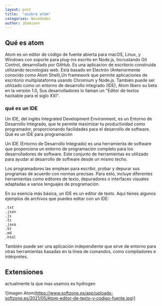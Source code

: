 ```yaml
---
layout: post
title:  "asobre atom"
categories: Novedades
author: JDamiann
---
```

## Qué es atom
Atom es un editor de código de fuente abierta para macOS, Linux, y Windows con soporte para plug-ins escrito en Node.js, Incrustando Git Control, desarrollado por GitHub. Es una aplicacion de escritorio construida utilizando tecnologias web. Está basado en Electrón (Anteriormente conocido como Atom Shell),Un framework que permite aplicaciones de escritorio multiplataforma usando Chromium y Node.js. También puede ser utilizado como un entorno de desarrollo integrado (IDE), Atom libero su beta en la versión 1.0, Sus desarrolladores lo llaman un "Editor de textos hackable para el siglo XXI".

### qué es un IDE

Un IDE, del inglés Integrated Development Environment, es un Entorno de Desarrollo Integrado, que te permite maximizar tu productividad como programador, proporcionando facilidades para el desarrollo de software.
Qué es un IDE para programación

Un IDE (Entorno de Desarrollo Integrado) es una herramienta de software que proporciona un entorno de programación completo para los desarrolladores de software. Este conjunto de herramientas es utilizado para ayudar al desarrollo de software desde un mismo techo.

Los programadores las emplean para escribir, probar y depurar sus programas de acuerdo con normas precisas. Para esto, incluye diferentes herramientas como editores de texto, depuradores o interfaces visuales adaptadas a varios lenguajes de programación.

En su esencia más básica, un IDE es un editor de texto. Aquí tienes algunos ejemplos de archivos que puedes editar con un IDE:

    .txt
    .json
    .js
    .ts
    .java
    .kt
    .md
    .html

También puede ser una aplicación independiente que sirve de entorno para otras herramientas basadas en la línea de comandos, como compiladores e intérpretes.


## Extensiones
actualmente la que mas usamos es hydrogen

![imagen Atom(https://www.softzone.es/app/uploads-softzone.es/2021/05/Atom-editor-de-texto-y-codigo-fuente.jpg)]
